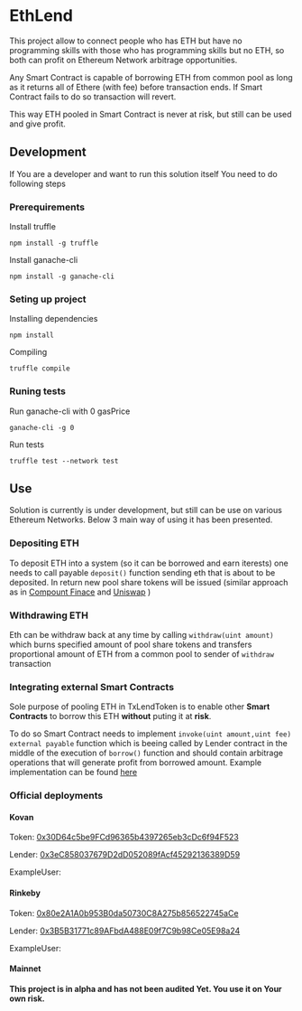 # EthLend

This project allow to connect people who has ETH but have no programming skills with those who has programming skills but no ETH, so both can profit on Ethereum Network arbitrage opportunities.

Any Smart Contract is capable of borrowing ETH from common pool as long as it returns all of Ethere (with fee) before transaction ends. If Smart Contract fails to do so transaction will revert.

This way ETH pooled in Smart Contract is never at risk, but still can be used and give profit.

## Development

If You are a developer and want to run this solution itself You need to do following steps

### Prerequirements

Install truffle

`npm install -g truffle`

Install ganache-cli

`npm install -g ganache-cli`

### Seting up project

Installing dependencies

`npm install`

Compiling

`truffle compile`

### Runing tests

Run ganache-cli with 0 gasPrice

`ganache-cli -g 0`

Run tests

`truffle test --network test`

## Use

Solution is currently is under development, but still can be use on various Ethereum Networks. Below 3 main way of using it has been presented.

### Depositing ETH

To deposit ETH into a system (so it can be borrowed and earn iterests) one needs to call payable `deposit()` function sending eth that is about to be deposited. In return new pool share tokens will be issued (similar approach as in [Compount Finace](https://compound.finance) and [Uniswap](https://uniswap.exchange) )

### Withdrawing ETH

Eth can be withdraw back at any time by calling `withdraw(uint amount)` which burns specified amount of pool share tokens and transfers proportional amount of ETH from a common pool to sender of `withdraw` transaction

### Integrating external Smart Contracts

Sole purpose of pooling ETH in TxLendToken is to enable other **Smart Contracts** to borrow this ETH **without** puting it at **risk**.

To do so Smart Contract needs to implement `invoke(uint amount,uint fee) external payable` function which is beeing called by Lender contract in the middle of the execution of `borrow()` function and should contain arbitrage operations that will generate profit from borrowed amount. Example implementation can be found [here](https://github.com/adamskrodzki/EthLend/blob/master/contracts/TestContracts/ExampleValidCaller.sol)

### Official deployments

#### Kovan

Token: [0x30D64c5be9FCd96365b4397265eb3cDc6f94F523](https://kovan.etherscan.io/address/0x30D64c5be9FCd96365b4397265eb3cDc6f94F523)

Lender: [0x3eC858037679D2dD052089fAcf45292136389D59](https://kovan.etherscan.io/address/0x3eC858037679D2dD052089fAcf45292136389D59)

ExampleUser:

#### Rinkeby

Token: [0x80e2A1A0b953B0da50730C8A275b856522745aCe](https://rinkeby.etherscan.io/address/0x80e2A1A0b953B0da50730C8A275b856522745aCe)

Lender: [0x3B5B31771c89AFbdA488E09f7C9b98Ce05E98a24](https://rinkeby.etherscan.io/address/0x3B5B31771c89AFbdA488E09f7C9b98Ce05E98a24)

ExampleUser:

#### Mainnet

**This project is in alpha and has not been audited Yet. You use it on Your own risk.**
